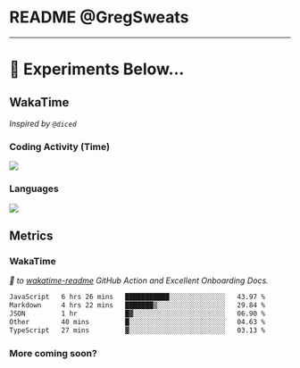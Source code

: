 # README @GregSweats




---
# 🧪 Experiments Below...

## WakaTime

_Inspired by `@diced`_

### Coding Activity (Time)

<a href="https://wakatime.com/@GregSweats" target="_blank"><img src="https://wakatime.com/share/@GregSweats/3e9a92c7-c185-4f55-803f-68a9b7718dc3.png" /></a>

### Languages

<a href="https://wakatime.com/@GregSweats" target="_blank"><img src="https://wakatime.com/share/@GregSweats/18488bb6-6c63-4c8f-bdee-3b8c141f2ad4.png" /></a>

## Metrics

### WakaTime

_🙏 to [wakatime-readme]() GitHub Action and Excellent Onboarding Docs._

<!--START_SECTION:waka-->

```txt
JavaScript   6 hrs 26 mins   ███████████░░░░░░░░░░░░░░   43.97 %
Markdown     4 hrs 22 mins   ███████▒░░░░░░░░░░░░░░░░░   29.84 %
JSON         1 hr            █▓░░░░░░░░░░░░░░░░░░░░░░░   06.90 %
Other        40 mins         █░░░░░░░░░░░░░░░░░░░░░░░░   04.63 %
TypeScript   27 mins         ▓░░░░░░░░░░░░░░░░░░░░░░░░   03.13 %
```

<!--END_SECTION:waka-->

### More coming soon?